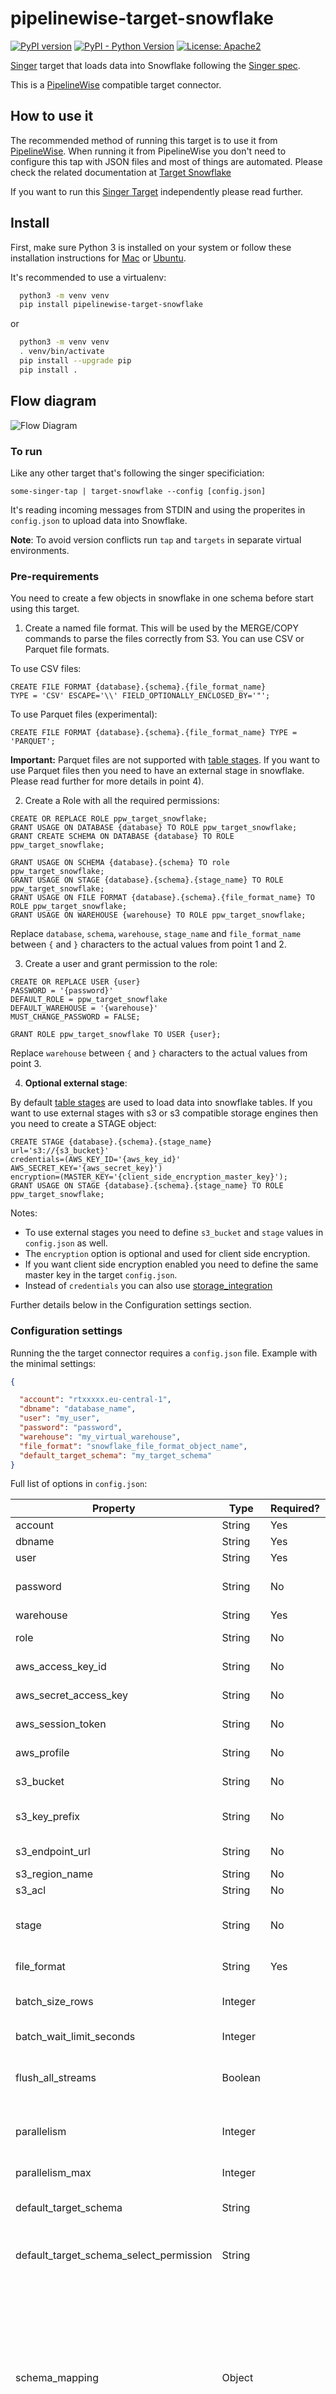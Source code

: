 # pipelinewise-target-snowflake

[![PyPI version](https://badge.fury.io/py/pipelinewise-target-snowflake.svg)](https://badge.fury.io/py/pipelinewise-target-snowflake)
[![PyPI - Python Version](https://img.shields.io/pypi/pyversions/pipelinewise-target-snowflake.svg)](https://pypi.org/project/pipelinewise-target-snowflake/)
[![License: Apache2](https://img.shields.io/badge/License-Apache2-yellow.svg)](https://opensource.org/licenses/Apache-2.0)

[Singer](https://www.singer.io/) target that loads data into Snowflake following the [Singer spec](https://github.com/singer-io/getting-started/blob/master/docs/SPEC.md).

This is a [PipelineWise](https://transferwise.github.io/pipelinewise) compatible target connector.

## How to use it

The recommended method of running this target is to use it from [PipelineWise](https://transferwise.github.io/pipelinewise). When running it from PipelineWise you don't need to configure this tap with JSON files and most of things are automated. Please check the related documentation at [Target Snowflake](https://transferwise.github.io/pipelinewise/connectors/targets/snowflake.html)

If you want to run this [Singer Target](https://singer.io) independently please read further.

## Install

First, make sure Python 3 is installed on your system or follow these
installation instructions for [Mac](http://docs.python-guide.org/en/latest/starting/install3/osx/) or
[Ubuntu](https://www.digitalocean.com/community/tutorials/how-to-install-python-3-and-set-up-a-local-programming-environment-on-ubuntu-16-04).

It's recommended to use a virtualenv:

```bash
  python3 -m venv venv
  pip install pipelinewise-target-snowflake
```

or

```bash
  python3 -m venv venv
  . venv/bin/activate
  pip install --upgrade pip
  pip install .
```

## Flow diagram

![Flow Diagram](flow-diagram.jpg)

### To run

Like any other target that's following the singer specificiation:

`some-singer-tap | target-snowflake --config [config.json]`

It's reading incoming messages from STDIN and using the properites in `config.json` to upload data into Snowflake.

**Note**: To avoid version conflicts run `tap` and `targets` in separate virtual environments.

### Pre-requirements

You need to create a few objects in snowflake in one schema before start using this target.

1. Create a named file format. This will be used by the MERGE/COPY commands to parse the files correctly from S3. You can use CSV or Parquet file formats.

To use CSV files:
```
CREATE FILE FORMAT {database}.{schema}.{file_format_name}
TYPE = 'CSV' ESCAPE='\\' FIELD_OPTIONALLY_ENCLOSED_BY='"';
```

To use Parquet files (experimental):

```
CREATE FILE FORMAT {database}.{schema}.{file_format_name} TYPE = 'PARQUET';
```

**Important:** Parquet files are not supported with [table stages](https://docs.snowflake.com/en/user-guide/data-load-local-file-system-create-stage.html#table-stages). If you want to use Parquet files then you need to have an external stage in snowflake. Please read further for more details in point 4).

2. Create a Role with all the required permissions:

```
CREATE OR REPLACE ROLE ppw_target_snowflake;
GRANT USAGE ON DATABASE {database} TO ROLE ppw_target_snowflake;
GRANT CREATE SCHEMA ON DATABASE {database} TO ROLE ppw_target_snowflake;

GRANT USAGE ON SCHEMA {database}.{schema} TO role ppw_target_snowflake;
GRANT USAGE ON STAGE {database}.{schema}.{stage_name} TO ROLE ppw_target_snowflake;
GRANT USAGE ON FILE FORMAT {database}.{schema}.{file_format_name} TO ROLE ppw_target_snowflake;
GRANT USAGE ON WAREHOUSE {warehouse} TO ROLE ppw_target_snowflake;
```

Replace `database`, `schema`, `warehouse`, `stage_name` and `file_format_name`
between `{` and `}` characters to the actual values from point 1 and 2.

3. Create a user and grant permission to the role:
```
CREATE OR REPLACE USER {user}
PASSWORD = '{password}'
DEFAULT_ROLE = ppw_target_snowflake
DEFAULT_WAREHOUSE = '{warehouse}'
MUST_CHANGE_PASSWORD = FALSE;

GRANT ROLE ppw_target_snowflake TO USER {user};
```

Replace `warehouse` between `{` and `}` characters to the actual values from point 3.

4. **Optional external stage**:

By default [table stages](https://docs.snowflake.com/en/user-guide/data-load-local-file-system-create-stage.html#table-stages) are used to load data into snowflake tables. If you want to use external stages with s3 or s3 compatible storage engines then you need to create a STAGE object:

```
CREATE STAGE {database}.{schema}.{stage_name}
url='s3://{s3_bucket}'
credentials=(AWS_KEY_ID='{aws_key_id}' AWS_SECRET_KEY='{aws_secret_key}')
encryption=(MASTER_KEY='{client_side_encryption_master_key}');
GRANT USAGE ON STAGE {database}.{schema}.{stage_name} TO ROLE ppw_target_snowflake;
```

Notes:
* To use external stages you need to define `s3_bucket` and `stage` values in `config.json` as well.
* The `encryption` option is optional and used for client side encryption.
* If you want client side encryption enabled you need to define the same master key in the target `config.json`.
* Instead of `credentials` you can also use [storage_integration](https://docs.snowflake.com/en/sql-reference/sql/create-storage-integration.html)

Further details below in the Configuration settings section.

### Configuration settings

Running the the target connector requires a `config.json` file. Example with the minimal settings:

   ```json
   {

     "account": "rtxxxxx.eu-central-1",
     "dbname": "database_name",
     "user": "my_user",
     "password": "password",
     "warehouse": "my_virtual_warehouse",
     "file_format": "snowflake_file_format_object_name",
     "default_target_schema": "my_target_schema"
   }
   ```

Full list of options in `config.json`:

| Property                                | Type    | Required? | Description                                                                                                                                                                                                                                                                                                                                                                                                                                                                                                                                                                                                                                                                                                       |
|-----------------------------------------|---------|-----------|-------------------------------------------------------------------------------------------------------------------------------------------------------------------------------------------------------------------------------------------------------------------------------------------------------------------------------------------------------------------------------------------------------------------------------------------------------------------------------------------------------------------------------------------------------------------------------------------------------------------------------------------------------------------------------------------------------------------|
| account                                 | String  | Yes       | Snowflake account name (i.e. rtXXXXX.eu-central-1)                                                                                                                                                                                                                                                                                                                                                                                                                                                                                                                                                                                                                                                                |
| dbname                                  | String  | Yes       | Snowflake Database name                                                                                                                                                                                                                                                                                                                                                                                                                                                                                                                                                                                                                                                                                           |
| user                                    | String  | Yes       | Snowflake User                                                                                                                                                                                                                                                                                                                                                                                                                                                                                                                                                                                                                                                                                                    |
| password                                | String  | No        | Snowflake Password. Not required if `use_browser_authentication` is set to `True`. Value is ignored if provided together with `use_browser_authentication` set to `True`.                                                                                                                                                                                                                                                                                                                                                                                                                                                                                                                                         |
| warehouse                               | String  | Yes       | Snowflake virtual warehouse name                                                                                                                                                                                                                                                                                                                                                                                                                                                                                                                                                                                                                                                                                  |
| role                                    | String  | No        | Snowflake role to use. If not defined then the user's default role will be used                                                                                                                                                                                                                                                                                                                                                                                                                                                                                                                                                                                                                                   |
| aws_access_key_id                       | String  | No        | S3 Access Key Id. If not provided, `AWS_ACCESS_KEY_ID` environment variable or IAM role will be used                                                                                                                                                                                                                                                                                                                                                                                                                                                                                                                                                                                                              |
| aws_secret_access_key                   | String  | No        | S3 Secret Access Key. If not provided, `AWS_SECRET_ACCESS_KEY` environment variable or IAM role will be used                                                                                                                                                                                                                                                                                                                                                                                                                                                                                                                                                                                                      |
| aws_session_token                       | String  | No        | AWS Session token. If not provided, `AWS_SESSION_TOKEN` environment variable will be used                                                                                                                                                                                                                                                                                                                                                                                                                                                                                                                                                                                                                         |
| aws_profile                             | String  | No        | AWS profile name for profile based authentication. If not provided, `AWS_PROFILE` environment variable will be used.                                                                                                                                                                                                                                                                                                                                                                                                                                                                                                                                                                                              |
| s3_bucket                               | String  | No        | S3 Bucket name. Required if to use S3 External stage. When this is defined then `stage` has to be defined as well.                                                                                                                                                                                                                                                                                                                                                                                                                                                                                                                                                                                                |
| s3_key_prefix                           | String  | No        | (Default: None) A static prefix before the generated S3 key names. Using prefixes you can upload files into specific directories in the S3 bucket.                                                                                                                                                                                                                                                                                                                                                                                                                                                                                                                                                                |
| s3_endpoint_url                         | String  | No        | The complete URL to use for the constructed client. This is allowing to use non-native s3 account.                                                                                                                                                                                                                                                                                                                                                                                                                                                                                                                                                                                                                |
| s3_region_name                          | String  | No        | Default region when creating new connections                                                                                                                                                                                                                                                                                                                                                                                                                                                                                                                                                                                                                                                                      |
| s3_acl                                  | String  | No        | S3 ACL name to set on the uploaded files                                                                                                                                                                                                                                                                                                                                                                                                                                                                                                                                                                                                                                                                          |
| stage                                   | String  | No        | Named external stage name created at pre-requirements section. Has to be a fully qualified name including the schema name. If not specified, table internal stage are used. When this is defined then `s3_bucket` has to be defined as well.                                                                                                                                                                                                                                                                                                                                                                                                                                                                      |
| file_format                             | String  | Yes       | Named file format name created at pre-requirements section. Has to be a fully qualified name including the schema name.                                                                                                                                                                                                                                                                                                                                                                                                                                                                                                                                                                                           |
| batch_size_rows                         | Integer |           | (Default: 100000) Maximum number of rows in each batch. At the end of each batch, the rows in the batch are loaded into Snowflake.                                                                                                                                                                                                                                                                                                                                                                                                                                                                                                                                                                                |
| batch_wait_limit_seconds                | Integer |           | (Default: None) Maximum time to wait for batch to reach `batch_size_rows`.                                                                                                                                                                                                                                                                                                                                                                                                                                                                                                                                                                                                                                        |
| flush_all_streams                       | Boolean |           | (Default: False) Flush and load every stream into Snowflake when one batch is full. Warning: This may trigger the COPY command to use files with low number of records, and may cause performance problems.                                                                                                                                                                                                                                                                                                                                                                                                                                                                                                       |
| parallelism                             | Integer |           | (Default: 0) The number of threads used to flush tables. 0 will create a thread for each stream, up to parallelism_max. -1 will create a thread for each CPU core. Any other positive number will create that number of threads, up to parallelism_max.                                                                                                                                                                                                                                                                                                                                                                                                                                                           |
| parallelism_max                         | Integer |           | (Default: 16) Max number of parallel threads to use when flushing tables.                                                                                                                                                                                                                                                                                                                                                                                                                                                                                                                                                                                                                                         |
| default_target_schema                   | String  |           | Name of the schema where the tables will be created, **without** database prefix. If `schema_mapping` is not defined then every stream sent by the tap is loaded into this schema.                                                                                                                                                                                                                                                                                                                                                                                                                                                                                                                                |
| default_target_schema_select_permission | String  |           | Grant USAGE privilege on newly created schemas and grant SELECT privilege on newly created tables to a specific role or a list of roles. If `schema_mapping` is not defined then every stream sent by the tap is granted accordingly.                                                                                                                                                                                                                                                                                                                                                                                                                                                                             |
| schema_mapping                          | Object  |           | Useful if you want to load multiple streams from one tap to multiple Snowflake schemas.<br><br>If the tap sends the `stream_id` in `<schema_name>-<table_name>` format then this option overwrites the `default_target_schema` value. Note, that using `schema_mapping` you can overwrite the `default_target_schema_select_permission` value to grant SELECT permissions to different groups per schemas or optionally you can create indices automatically for the replicated tables.<br><br> **Note**: This is an experimental feature and recommended to use via PipelineWise YAML files that will generate the object mapping in the right JSON format. For further info check a [PipelineWise YAML Example] 
| disable_table_cache                     | Boolean |           | (Default: False) By default the connector caches the available table structures in Snowflake at startup. In this way it doesn't need to run additional queries when ingesting data to check if altering the target tables is required. With `disable_table_cache` option you can turn off this caching. You will always see the most recent table structures but will cause an extra query runtime.                                                                                                                                                                                                                                                                                                               |
| client_side_encryption_master_key       | String  |           | (Default: None) When this is defined, Client-Side Encryption is enabled. The data in S3 will be encrypted, No third parties, including Amazon AWS and any ISPs, can see data in the clear. Snowflake COPY command will decrypt the data once it's in Snowflake. The master key must be 256-bit length and must be encoded as base64 string.                                                                                                                                                                                                                                                                                                                                                                       |
| add_metadata_columns                    | Boolean |           | (Default: False) Metadata columns add extra row level information about data ingestions, (i.e. when was the row read in source, when was inserted or deleted in snowflake etc.) Metadata columns are creating automatically by adding extra columns to the tables with a column prefix `_SDC_`. The column names are following the stitch naming conventions documented at https://www.stitchdata.com/docs/data-structure/integration-schemas#sdc-columns. Enabling metadata columns will flag the deleted rows by setting the `_SDC_DELETED_AT` metadata column. Without the `add_metadata_columns` option the deleted rows from singer taps will not be recongisable in Snowflake.                              |
| hard_delete                             | Boolean |           | (Default: False) When `hard_delete` option is true then DELETE SQL commands will be performed in Snowflake to delete rows in tables. It's achieved by continuously checking the  `_SDC_DELETED_AT` metadata column sent by the singer tap. Due to deleting rows requires metadata columns, `hard_delete` option automatically enables the `add_metadata_columns` option as well.                                                                                                                                                                                                                                                                                                                                  |
| data_flattening_max_level               | Integer |           | (Default: 0) Object type RECORD items from taps can be loaded into VARIANT columns as JSON (default) or we can flatten the schema by creating columns automatically.<br><br>When value is 0 (default) then flattening functionality is turned off.                                                                                                                                                                                                                                                                                                                                                                                                                                                                |
| primary_key_required                    | Boolean |           | (Default: True) Log based and Incremental replications on tables with no Primary Key cause duplicates when merging UPDATE events. When set to true, stop loading data if no Primary Key is defined.                                                                                                                                                                                                                                                                                                                                                                                                                                                                                                               |
| validate_records                        | Boolean |           | (Default: False) Validate every single record message to the corresponding JSON schema. This option is disabled by default and invalid RECORD messages will fail only at load time by Snowflake. Enabling this option will detect invalid records earlier but could cause performance degradation.                                                                                                                                                                                                                                                                                                                                                                                                                |
| temp_dir                                | String  |           | (Default: platform-dependent) Directory of temporary files with RECORD messages.                                                                                                                                                                                                                                                                                                                                                                                                                                                                                                                                                                                                                                  |
| no_compression                          | Boolean |           | (Default: False) Generate uncompressed files when loading to Snowflake. Normally, by default GZIP compressed files are generated.                                                                                                                                                                                                                                                                                                                                                                                                                                                                                                                                                                                 |
| query_tag                               | String  |           | (Default: None) Optional string to tag executed queries in Snowflake. Replaces tokens `{{database}}`, `{{schema}}` and `{{table}}` with the appropriate values. The tags are displayed in the output of the Snowflake `QUERY_HISTORY`, `QUERY_HISTORY_BY_*` functions.                                                                                                                                                                                                                                                                                                                                                                                                                                            |
| archive_load_files                      | Boolean |           | (Default: False) When enabled, the files loaded to Snowflake will also be stored in `archive_load_files_s3_bucket` under the key `/{archive_load_files_s3_prefix}/{schema_name}/{table_name}/`. All archived files will have `tap`, `schema`, `table` and `archived-by` as S3 metadata keys. When incremental replication is used, the archived files will also have the following S3 metadata keys: `incremental-key`, `incremental-key-min` and `incremental-key-max`.                                                                                                                                                                                                                                          
| archive_load_files_s3_prefix            | String  |           | (Default: "archive") When `archive_load_files` is enabled, the archived files will be placed in the archive S3 bucket under this prefix.                                                                                                                                                                                                                                                                                                                                                                                                                                                                                                                                                                          
| archive_load_files_s3_bucket            | String  |           | (Default: Value of `s3_bucket`) When `archive_load_files` is enabled, the archived files will be placed in this bucket.                                                                                                                                                                                                                                                                                                                                                                                                                                                                                                                                                                                           
| use_browser_authentication              | Boolean | No        | (Default: False) Use SSO authentication via external browser (authenticator=externalbrowser). Documented [here](https://docs.snowflake.com/en/developer-guide/node-js/nodejs-driver-authenticate#using-single-sign-on-sso-through-a-web-browser).                                                                                                                                                                                                                                                                                                                                                                                                                                                                 

### To run tests:

1. Define the environment variables that are required to run the tests by creating a `.env` file in `tests/integration`, or by exporting the variables below.
```
  export TARGET_SNOWFLAKE_ACCOUNT=<snowflake-account-name>
  export TARGET_SNOWFLAKE_DBNAME=<snowflake-database-name>
  export TARGET_SNOWFLAKE_USER=<snowflake-user>
  export TARGET_SNOWFLAKE_PASSWORD=<snowflake-password>
  export TARGET_SNOWFLAKE_WAREHOUSE=<snowflake-warehouse>
  export TARGET_SNOWFLAKE_SCHEMA=<snowflake-schema>
  export TARGET_SNOWFLAKE_AWS_ACCESS_KEY=<aws-access-key-id>
  export TARGET_SNOWFLAKE_AWS_SECRET_ACCESS_KEY=<aws-access-secret-access-key>
  export TARGET_SNOWFLAKE_S3_ACL=<s3-target-acl>
  export TARGET_SNOWFLAKE_S3_BUCKET=<s3-external-bucket>
  export TARGET_SNOWFLAKE_S3_KEY_PREFIX=<bucket-directory>
  export TARGET_SNOWFLAKE_STAGE=<stage-object-with-schema-name>
  export TARGET_SNOWFLAKE_FILE_FORMAT_CSV=<file-format-csv-object-with-schema-name>
  export TARGET_SNOWFLAKE_FILE_FORMAT_PARQUET=<file-format-parquet-object-with-schema-name>
  export CLIENT_SIDE_ENCRYPTION_MASTER_KEY=<client_side_encryption_master_key>
```

2. Install python test dependencies in a virtual env and run unit and integration tests
```
  python3 -m venv venv
  . venv/bin/activate
  pip install --upgrade pip
  pip install .[test]
```

3. To run unit tests:
```
  pytest tests/unit
```

4. To run integration tests:
```
  pytest tests/integration
```

### To run pylint:

1. Install python dependencies and run python linter
```
  python3 -m venv venv
  . venv/bin/activate
  pip install --upgrade pip
  pip install .[test]
  pylint target_snowflake
```

## License

Apache License Version 2.0

See [LICENSE](LICENSE) to see the full text.
